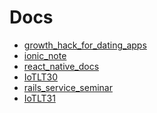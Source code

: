 Docs
====

- [growth_hack_for_dating_apps](https://github.com/yanghaoyuying/all_docs/blob/master/_posts/growth_hack_for_dating_apps.markdown)
- [ionic_note](https://github.com/yanghaoyuying/all_docs/blob/master/_posts/ionic_note.markdown)
- [react_native_docs](https://github.com/yanghaoyuying/all_docs/blob/master/_posts/react-native-docs.markdown)
- [IoTLT30](https://github.com/yanghaoyuying/all_docs/blob/master/_posts/IotLT30.markdown)
- [rails_service_seminar](https://github.com/yanghaoyuying/all_docs/blob/master/_posts/rails_service_seminar.markdown)
- [IoTLT31](https://github.com/yanghaoyuying/all_docs/blob/master/_posts/IotLT31.markdown)
